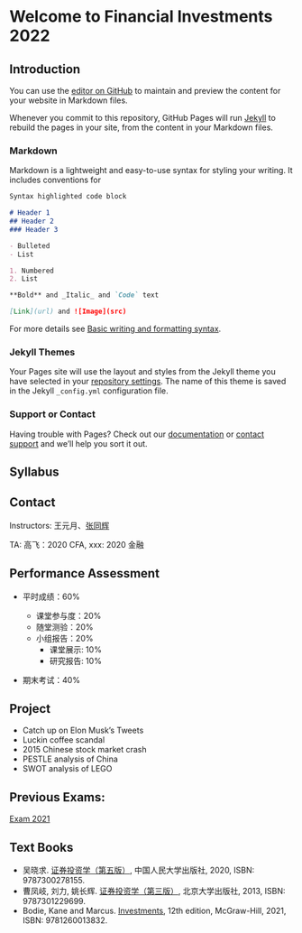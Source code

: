 # Welcome to Financial Investments 2022

## Introduction

You can use the [editor on GitHub](https://github.com/tonych17/Inv/edit/gh-pages/index.md) to maintain and preview the content for your website in Markdown files.

Whenever you commit to this repository, GitHub Pages will run [Jekyll](https://jekyllrb.com/) to rebuild the pages in your site, from the content in your Markdown files.

### Markdown

Markdown is a lightweight and easy-to-use syntax for styling your writing. It includes conventions for

```markdown
Syntax highlighted code block

# Header 1
## Header 2
### Header 3

- Bulleted
- List

1. Numbered
2. List

**Bold** and _Italic_ and `Code` text

[Link](url) and ![Image](src)
```

For more details see [Basic writing and formatting syntax](https://docs.github.com/en/github/writing-on-github/getting-started-with-writing-and-formatting-on-github/basic-writing-and-formatting-syntax).

### Jekyll Themes

Your Pages site will use the layout and styles from the Jekyll theme you have selected in your [repository settings](https://github.com/tonych17/Inv/settings/pages). The name of this theme is saved in the Jekyll `_config.yml` configuration file.

### Support or Contact

Having trouble with Pages? Check out our [documentation](https://docs.github.com/categories/github-pages-basics/) or [contact support](https://support.github.com/contact) and we’ll help you sort it out.






## Syllabus


## Contact
Instructors: 王元月、[张同辉](mailto:zth@ouc.edu.cn)

TA: 高飞：2020 CFA, xxx: 2020 金融



## Performance Assessment
* 平时成绩：60%
  * 课堂参与度：20%
  * 随堂测验：20%
  * 小组报告：20%
    * 课堂展示: 10%
    * 研究报告: 10%
   
* 期末考试：40%

## Project
* Catch up on Elon Musk’s Tweets
* Luckin coffee scandal
* 2015 Chinese stock market crash
* PESTLE analysis of China
* SWOT analysis of LEGO


## Previous Exams:
[Exam 2021](https://github.com/tonych17/Inv/raw/gh-pages/Exams/Exam%2021.pdf)


## Text Books
* 吴晓求. [证券投资学（第五版）](https://book.douban.com/subject/35001854/), 中国人民大学出版社, 2020, ISBN: 9787300278155.
* 曹凤岐, 刘力, 姚长辉. [证券投资学（第三版）](https://book.douban.com/subject/25784846/), 北京大学出版社, 2013, ISBN: 9787301229699.
* Bodie, Kane and Marcus. [Investments](https://book.douban.com/subject/35638046/), 12th edition, McGraw-Hill, 2021, ISBN: 9781260013832.













